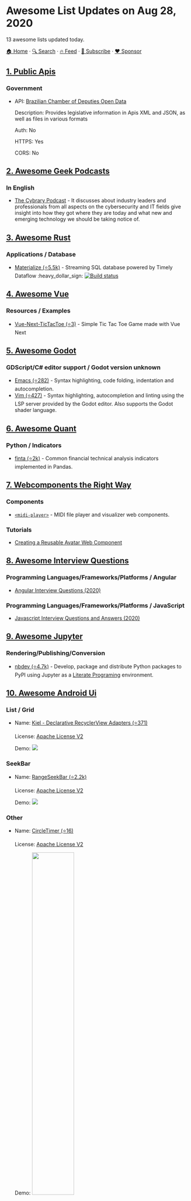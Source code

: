 # Awesome List Updates on Aug 28, 2020

13 awesome lists updated today.

[🏠 Home](/README.md) · [🔍 Search](https://www.trackawesomelist.com/search/) · [🔥 Feed](https://www.trackawesomelist.com/rss.xml) · [📮 Subscribe](https://trackawesomelist.us17.list-manage.com/subscribe?u=d2f0117aa829c83a63ec63c2f&id=36a103854c) · [❤️  Sponsor](https://github.com/sponsors/theowenyoung)



## [1. Public Apis](/content/public-apis/public-apis/README.md)

### Government

- API: [Brazilian Chamber of Deputies Open Data](https://dadosabertos.camara.leg.br/swagger/api.html)

  Description: Provides legislative information in Apis XML and JSON, as well as files in various formats

  Auth: No

  HTTPS: Yes

  CORS: No



## [2. Awesome Geek Podcasts](/content/ayr-ton/awesome-geek-podcasts/README.md)

### In English

*   [The Cybrary Podcast](https://www.cybrary.it/info/cybrary-podcast/) -  It discusses about industry leaders and professionals from all aspects on the cybersecurity and IT fields give insight into how they got where they are today and what new and emerging technology we should be taking notice of.

## [3. Awesome Rust](/content/rust-unofficial/awesome-rust/README.md)

### Applications / Database

*   [Materialize (⭐5.5k)](https://github.com/MaterializeInc/materialize) - Streaming SQL database powered by Timely Dataflow :heavy\_dollar\_sign: [![Build status](https://badge.buildkite.com/97d6604e015bf633d1c2a12d166bb46f3b43a927d3952c999a.svg?branch=main)](https://buildkite.com/materialize/tests)

## [4. Awesome Vue](/content/vuejs/awesome-vue/README.md)

### Resources / Examples

*   [Vue-Next-TicTacToe (⭐3)](https://github.com/canersevince/Vue-Next-TicTacToe-Game) - Simple Tic Tac Toe Game made with Vue Next

## [5. Awesome Godot](/content/godotengine/awesome-godot/README.md)

### GDScript/C# editor support / Godot version unknown

*   [Emacs (⭐282)](https://github.com/godotengine/emacs-gdscript-mode) - Syntax highlighting, code folding, indentation and autocompletion.
*   [Vim (⭐427)](https://github.com/habamax/vim-godot) - Syntax highlighting, autocompletion and linting using the LSP server provided by the Godot editor. Also supports the Godot shader language.

## [6. Awesome Quant](/content/wilsonfreitas/awesome-quant/README.md)

### Python / Indicators

*   [finta (⭐2k)](https://github.com/peerchemist/finta) - Common financial technical analysis indicators implemented in Pandas.

## [7. Webcomponents the Right Way](/content/mateusortiz/webcomponents-the-right-way/README.md)

### Components

*   [`<midi-player>`](https://github.com/cifkao/html-midi-player) - MIDI file player and visualizer web components.

### Tutorials

*   [Creating a Reusable Avatar Web Component](https://marcoslooten.com/blog/creating-a-reusable-avatar-web-component/)

## [8. Awesome Interview Questions](/content/DopplerHQ/awesome-interview-questions/README.md)

### Programming Languages/Frameworks/Platforms / Angular

*   [Angular Interview Questions (2020)](https://www.interviewbit.com/angular-interview-questions/)

### Programming Languages/Frameworks/Platforms / JavaScript

*   [Javascript Interview Questions and Answers (2020)](https://www.interviewbit.com/javascript-interview-questions/)

## [9. Awesome Jupyter](/content/markusschanta/awesome-jupyter/README.md)

### Rendering/Publishing/Conversion

*   [nbdev (⭐4.7k)](https://github.com/fastai/nbdev) - Develop, package and distribute Python packages to PyPI using Jupyter as a [Literate Programing](https://en.wikipedia.org/wiki/Literate_programming) environment.

## [10. Awesome Android Ui](/content/wasabeef/awesome-android-ui/README.md)

### List / Grid

- Name: [Kiel - Declarative RecyclerView Adapters (⭐371)](https://github.com/ibrahimyilmaz/kiel)

  License: [Apache License V2](https://www.apache.org/licenses/LICENSE-2.0)

  Demo: <img src="https://github.com/wasabeef/awesome-android-ui/raw/master/art/kiel.png">



### SeekBar

- Name: [RangeSeekBar (⭐2.2k)](https://github.com/Jay-Goo/RangeSeekBar)

  License: [Apache License V2](https://www.apache.org/licenses/LICENSE-2.0)

  Demo: ![](https://github.com/Jay-Goo/RangeSeekBar/raw/master/Gif/screen2.gif)



### Other

- Name: [CircleTimer (⭐16)](https://github.com/jaeryo2357/circleTimer)

  License: [Apache License V2](https://www.apache.org/licenses/LICENSE-2.0)

  Demo: <img src="https://github.com/wasabeef/awesome-android-ui/raw/master/art/CircleTimer.gif" width="49%">



## [11. Awesome Security](/content/sbilly/awesome-security/README.md)

### Network / Scanning / Pentesting

*   [monsoon (⭐418)](https://github.com/RedTeamPentesting/monsoon) - Very flexible and fast interactive HTTP enumeration/fuzzing.

## [12. Free for Dev](/content/ripienaar/free-for-dev/README.md)

### APIs, Data, and ML

*   [Hoppscotch](https://hoppscotch.io) - A free, fast, and beautiful API request builder.

### Monitoring

*   [zenduty.com](https://www.zenduty.com/) — End-to-end incident management, alerting, on-call management, and response orchestration platform for network operations, site reliability engineering, and DevOps teams. Free for up to 5 users.

## [13. Awesome Actions](/content/sdras/awesome-actions/README.md)

### Utility / Docker Container Actions

*   [Pull the New Go Module Version Into the Proxy Cache (⭐23)](https://github.com/andrewslotin/go-proxy-pull-action) - Ensures the latest version of your Go module is in the proxy cache. Also updates the pkg.go.dev documentation upon release.
*   [Delete Run Artifacts](https://github.com/marketplace/actions/delete-run-artifacts) - Deletes all artifacts at the end of a workflow run.
*   [GitHub Environment Variables Action (⭐149)](https://github.com/FranzDiebold/github-env-vars-action) - Expose environment variables such as the branch/tag name, repository slug, and ref slug.

### Pull Requests / Code Coverage

*   [Set PR Reviewers Based on Assignees (⭐116)](https://github.com/pullreminders/assignee-to-reviewer-action)
*   [Open or Update PR on Branch Push (with Branch Selection) (⭐144)](https://github.com/vsoch/pull-request-action)
*   [Automatically Rebase a PR (⭐607)](https://github.com/cirrus-actions/rebase)
*   [Label PR once it has a Specified Number of Approvals (⭐166)](https://github.com/pullreminders/label-when-approved-action)
*   [Add Labels to a PR based on Matched File Patterns (⭐62)](https://github.com/banyan/auto-label)
*   [Auto-Approve PRs (⭐287)](https://github.com/hmarr/auto-approve-action)
*   [Automatically add Reviewers to PR based on the Configuration File (⭐165)](https://github.com/kentaro-m/auto-assign-action)
*   [Add Labels to a PR based on Branch Name Patterns (⭐182)](https://github.com/TimonVS/pr-labeler-action)
*   [Add Labels to a PR based on Total Size of the Diff (⭐49)](https://github.com/pascalgn/size-label-action)
*   [Automatically merge PRs That Are Ready (⭐653)](https://github.com/pascalgn/automerge-action)
*   [Verify That PRs Contain a Ticket Reference (⭐61)](https://github.com/vijaykramesh/pr-lint-action)
*   [Create a PR for Changes to your Repository in the Actions Workspace (⭐1.2k)](https://github.com/peter-evans/create-pull-request)
*   [Lint a PR (⭐101)](https://github.com/seferov/pr-lint-action)
*   [ChatOps for PRs (⭐69)](https://github.com/machine-learning-apps/actions-chatops)
*   [Prefix Title and Body of a PR Based on Text Extracted from Branch Name (⭐45)](https://github.com/tzkhan/pr-update-action)
*   [Merge Pal - Automatically Update and Merge PRs (⭐29)](https://github.com/maxkomarychev/merge-pal-action)
*   [Pull Request Stuck Notifier (⭐5)](https://github.com/jrylan/github-action-stuck-pr-notifier)
*   [Annotate a GitHub Pull Request Based on a Checkstyle XML-Report (⭐150)](https://github.com/staabm/annotate-pull-request-from-checkstyle)

### Notifications and Messages / Code Coverage

*   [Send an SMS from GitHub Actions using Clockworksms (⭐3)](https://github.com/bharathvaj1995/clockwork-sms-action)

### Deployment / Docker

*   [Convert Branch or Tag Name Into Docker-Compatible Image Tag (⭐3)](https://github.com/ankitvgupta/ref-to-tag-action/)
*   [Update a Container Repository Description From README.md](https://github.com/marketplace/actions/update-container-description-action) - Supported Registries: Docker Hub, Quay, Harbor.

### Machine Learning Ops / Terraform

*   [Automatically Dockerize A Data-Science Repo As A Jupyter Server (⭐117)](https://github.com/jupyterhub/repo2docker-action)
*   [Azure Machine Learning With GitHub Actions (⭐108)](https://github.com/machine-learning-apps/ml-template-azure)

---

- Prev: [Aug 29, 2020](/content/2020/08/29/README.md)
- Next: [Aug 27, 2020](/content/2020/08/27/README.md)